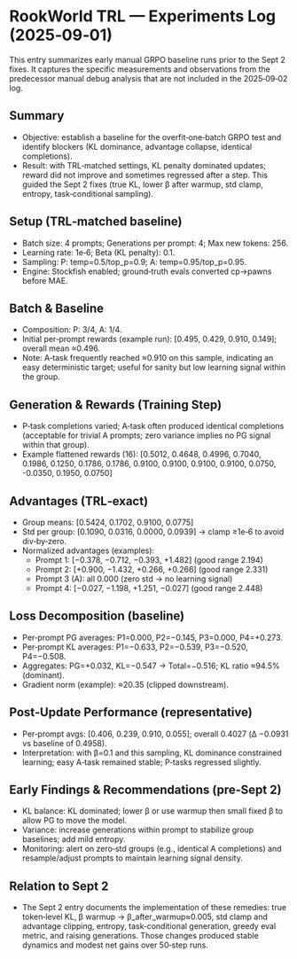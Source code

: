 # RookWorld TRL — Experiments Log (2025‑09‑01)

This entry summarizes early manual GRPO baseline runs prior to the Sept 2 fixes. It captures the specific measurements and observations from the predecessor manual debug analysis that are not included in the 2025‑09‑02 log.

## Summary
- Objective: establish a baseline for the overfit‑one‑batch GRPO test and identify blockers (KL dominance, advantage collapse, identical completions).
- Result: with TRL‑matched settings, KL penalty dominated updates; reward did not improve and sometimes regressed after a step. This guided the Sept 2 fixes (true KL, lower β after warmup, std clamp, entropy, task‑conditional sampling).

## Setup (TRL‑matched baseline)
- Batch size: 4 prompts; Generations per prompt: 4; Max new tokens: 256.
- Learning rate: 1e‑6; Beta (KL penalty): 0.1.
- Sampling: P: temp=0.5/top_p=0.9; A: temp=0.95/top_p=0.95.
- Engine: Stockfish enabled; ground‑truth evals converted cp→pawns before MAE.

## Batch & Baseline
- Composition: P: 3/4, A: 1/4.
- Initial per‑prompt rewards (example run): [0.495, 0.429, 0.910, 0.149]; overall mean ≈0.496.
- Note: A‑task frequently reached ≈0.910 on this sample, indicating an easy deterministic target; useful for sanity but low learning signal within the group.

## Generation & Rewards (Training Step)
- P‑task completions varied; A‑task often produced identical completions (acceptable for trivial A prompts; zero variance implies no PG signal within that group).
- Example flattened rewards (16):
  [0.5012, 0.4648, 0.4996, 0.7040, 0.1986, 0.1250, 0.1786, 0.1786,
   0.9100, 0.9100, 0.9100, 0.9100, 0.0750, -0.0350, 0.1950, 0.0750]

## Advantages (TRL‑exact)
- Group means: [0.5424, 0.1702, 0.9100, 0.0775]
- Std per group: [0.1090, 0.0316, 0.0000, 0.0939] → clamp ≥1e‑6 to avoid div‑by‑zero.
- Normalized advantages (examples):
  - Prompt 1: [−0.378, −0.712, −0.393, +1.482] (good range 2.194)
  - Prompt 2: [+0.900, −1.432, +0.266, +0.266] (good range 2.331)
  - Prompt 3 (A): all 0.000 (zero std → no learning signal)
  - Prompt 4: [−0.027, −1.198, +1.251, −0.027] (good range 2.448)

## Loss Decomposition (baseline)
- Per‑prompt PG averages: P1=0.000, P2=−0.145, P3=0.000, P4=+0.273.
- Per‑prompt KL averages: P1=−0.633, P2=−0.539, P3=−0.520, P4=−0.508.
- Aggregates: PG=+0.032, KL=−0.547 → Total=−0.516; KL ratio ≈94.5% (dominant).
- Gradient norm (example): ≈20.35 (clipped downstream).

## Post‑Update Performance (representative)
- Per‑prompt avgs: [0.406, 0.239, 0.910, 0.055]; overall 0.4027 (Δ −0.0931 vs baseline of 0.4958).
- Interpretation: with β=0.1 and this sampling, KL dominance constrained learning; easy A‑task remained stable; P‑tasks regressed slightly.

## Early Findings & Recommendations (pre‑Sept 2)
- KL balance: KL dominated; lower β or use warmup then small fixed β to allow PG to move the model.
- Variance: increase generations within prompt to stabilize group baselines; add mild entropy.
- Monitoring: alert on zero‑std groups (e.g., identical A completions) and resample/adjust prompts to maintain learning signal density.

## Relation to Sept 2
- The Sept 2 entry documents the implementation of these remedies: true token‑level KL, β warmup → β_after_warmup≈0.005, std clamp and advantage clipping, entropy, task‑conditional generation, greedy eval metric, and raising generations. Those changes produced stable dynamics and modest net gains over 50‑step runs.

